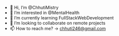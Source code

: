 - 👋 Hi, I’m @ChhutiMistry
- 👀 I’m interested in @MentalHealth
- 🌱 I’m currently learning FullStackWebDevelopment
- 💞️ I’m looking to collaborate on remote projects
- 📫 How to reach me? -> chhuti246@gmail.com

<!---
ChhutiMistry/ChhutiMistry is a ✨ special ✨ repository because its `README.md` (this file) appears on your GitHub profile.
You can click the Preview link to take a look at your changes.
--->
